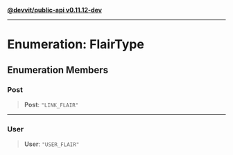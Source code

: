 [**@devvit/public-api v0.11.12-dev**](../../README.md)

---

# Enumeration: FlairType

## Enumeration Members

<a id="post"></a>

### Post

> **Post**: `"LINK_FLAIR"`

---

<a id="user"></a>

### User

> **User**: `"USER_FLAIR"`
